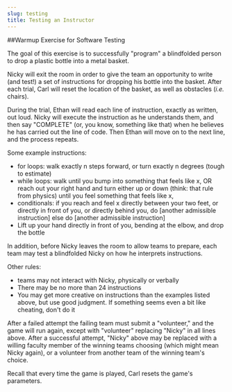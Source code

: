 ```yaml
---
slug: testing
title: Testing an Instructor
---
```

##Warmup Exercise for Software Testing

The goal of this exercise is to successfully "program" a blindfolded person to drop a plastic bottle into a metal basket.

Nicky will exit the room in order to give the team an opportunity to write (and test!) a set of instructions for dropping his bottle into the basket. After each trial, Carl will reset the location of the basket, as well as obstacles (*i.e.* chairs).

During the trial, Ethan will read each line of instruction, exactly as written, out loud. Nicky will execute the instruction as he understands them, and then say "COMPLETE" (or, you know, something like that) when he believes he has carried out the line of code. Then Ethan will move on to the next line, and the process repeats.

Some example instructions:

 - for loops: walk exactly n steps forward, or turn exactly n degrees (tough to estimate)
 - while loops: walk until you bump into something that feels like x, OR reach out your right hand and turn either up or down (think: that rule from physics) until you feel something that feels like x,
 - conditionals: if you reach and feel x directly between your two feet, or directly in front of you, or directly behind you, do [another admissible instruction] else do [another admissible instruction]
 - Lift up your hand directly in front of you, bending at the elbow, and drop the bottle

In addition, before Nicky leaves the room to allow teams to prepare, each team may test a blindfolded Nicky on how he interprets instructions.

Other rules:
 - teams may not interact with Nicky, physically or verbally
 - There may be no more than 24 instructions
 - You may get more creative on instructions than the examples listed above, but use good judgment. If something seems even a bit like cheating, don't do it

After a failed attempt the failing team must submit a "volunteer," and the game will run again, except with "volunteer" replacing "Nicky" in all lines above. After a successful attempt, "Nicky" above may be replaced with a willing faculty member of the winning teams choosing (which might mean Nicky again), or a volunteer from another team of the winning team's choice.  

Recall that every time the game is played, Carl resets the game's parameters.
